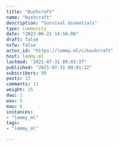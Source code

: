 ```yaml
---
title: "Bushcraft" 
name: "bushcraft"
description: "Survival essentials"
type: community
date: "2023-06-21 14:56:08"
draft: false
nsfw: false
actor_id: "https://lemmy.ml/c/bushcraft"
host: lemmy.ml
lastmod: "2021-07-31 09:03:37"
published: "2021-07-31 09:01:12"
subscribers: 98
posts: 15
comments: 11
weight: 15
dau: 1
wau: 5
mau: 6
instances:
- "lemmy_ml"
tags: 
- "lemmy_ml"

---
```

